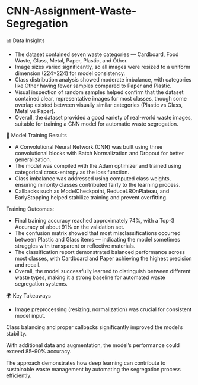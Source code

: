 # CNN-Assignment-Waste-Segregation
📊 Data Insights

- The dataset contained seven waste categories — Cardboard, Food Waste, Glass, Metal, Paper, Plastic, and Other.
- Image sizes varied significantly, so all images were resized to a uniform dimension (224×224) for model consistency.
- Class distribution analysis showed moderate imbalance, with categories like Other having fewer samples compared to Paper and Plastic.
- Visual inspection of random samples helped confirm that the dataset contained clear, representative images for most classes, though some overlap existed between visually similar categories (Plastic vs Glass, Metal vs Paper).
- Overall, the dataset provided a good variety of real-world waste images, suitable for training a CNN model for automatic waste segregation.

🤖 Model Training Results

- A Convolutional Neural Network (CNN) was built using three convolutional blocks with Batch Normalization and Dropout for better generalization.
- The model was compiled with the Adam optimizer and trained using categorical cross-entropy as the loss function.
- Class imbalance was addressed using computed class weights, ensuring minority classes contributed fairly to the learning process.
- Callbacks such as ModelCheckpoint, ReduceLROnPlateau, and EarlyStopping helped stabilize training and prevent overfitting.

Training Outcomes:

- Final training accuracy reached approximately 74%, with a Top-3 Accuracy of about 91% on the validation set.
- The confusion matrix showed that most misclassifications occurred between Plastic and Glass items — indicating the model sometimes struggles with transparent or reflective materials.
- The classification report demonstrated balanced performance across most classes, with Cardboard and Paper achieving the highest precision and recall.
- Overall, the model successfully learned to distinguish between different waste types, making it a strong baseline for automated waste segregation systems.

🌍 Key Takeaways

- Image preprocessing (resizing, normalization) was crucial for consistent model input.

Class balancing and proper callbacks significantly improved the model’s stability.

With additional data and augmentation, the model’s performance could exceed 85–90% accuracy.

The approach demonstrates how deep learning can contribute to sustainable waste management by automating the segregation process efficiently.
